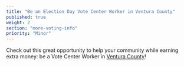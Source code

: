 ```yaml
---
title: "Be an Election Day Vote Center Worker in Ventura County"
published: true
weight: 2
section: "more-voting-info"
priority: "Minor"
---
```


Check out this great opportunity to help your community while earning extra money: be a Vote Center Worker in [Ventura County](https://recorder.countyofventura.org/elections/elections/nov-8-2022-general-election/work-at-elections-november-8-2022-general-election/)!  
